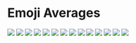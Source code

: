 # Emoji Averages

![](https://raw.githubusercontent.com/josephwilk/emoji_averages/master/imgs/activity.png)
![](https://raw.githubusercontent.com/josephwilk/emoji_averages/master/imgs/animals.png)
![](https://raw.githubusercontent.com/josephwilk/emoji_averages/master/imgs/clothing.png)
![](https://raw.githubusercontent.com/josephwilk/emoji_averages/master/imgs/flags.png)
![](https://raw.githubusercontent.com/josephwilk/emoji_averages/master/imgs/food-drink.png)
![](https://raw.githubusercontent.com/josephwilk/emoji_averages/master/imgs/food-drink_01.png)
![](https://raw.githubusercontent.com/josephwilk/emoji_averages/master/imgs/hand-gestures.png)
![](https://raw.githubusercontent.com/josephwilk/emoji_averages/master/imgs/nature.png)
![](https://raw.githubusercontent.com/josephwilk/emoji_averages/master/imgs/objects.png)
![](https://raw.githubusercontent.com/josephwilk/emoji_averages/master/imgs/objects_01.png)
![](https://raw.githubusercontent.com/josephwilk/emoji_averages/master/imgs/people.png)
![](https://raw.githubusercontent.com/josephwilk/emoji_averages/master/imgs/smiley.png)
![](https://raw.githubusercontent.com/josephwilk/emoji_averages/master/imgs/symbols.png)
![](https://raw.githubusercontent.com/josephwilk/emoji_averages/master/imgs/travel_places.png)

